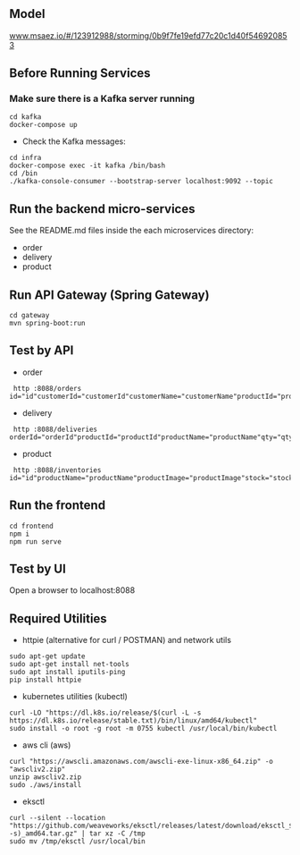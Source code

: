 # 

## Model
www.msaez.io/#/123912988/storming/0b9f7fe19efd77c20c1d40f546920853

## Before Running Services
### Make sure there is a Kafka server running
```
cd kafka
docker-compose up
```
- Check the Kafka messages:
```
cd infra
docker-compose exec -it kafka /bin/bash
cd /bin
./kafka-console-consumer --bootstrap-server localhost:9092 --topic
```

## Run the backend micro-services
See the README.md files inside the each microservices directory:

- order
- delivery
- product


## Run API Gateway (Spring Gateway)
```
cd gateway
mvn spring-boot:run
```

## Test by API
- order
```
 http :8088/orders id="id"customerId="customerId"customerName="customerName"productId="productId"productName="productName"qty="qty"address="address"status="status"
```
- delivery
```
 http :8088/deliveries orderId="orderId"productId="productId"productName="productName"qty="qty"customerId="customerId"address="address"status="status"
```
- product
```
 http :8088/inventories id="id"productName="productName"productImage="productImage"stock="stock"productId="productId"
```


## Run the frontend
```
cd frontend
npm i
npm run serve
```

## Test by UI
Open a browser to localhost:8088

## Required Utilities

- httpie (alternative for curl / POSTMAN) and network utils
```
sudo apt-get update
sudo apt-get install net-tools
sudo apt install iputils-ping
pip install httpie
```

- kubernetes utilities (kubectl)
```
curl -LO "https://dl.k8s.io/release/$(curl -L -s https://dl.k8s.io/release/stable.txt)/bin/linux/amd64/kubectl"
sudo install -o root -g root -m 0755 kubectl /usr/local/bin/kubectl
```

- aws cli (aws)
```
curl "https://awscli.amazonaws.com/awscli-exe-linux-x86_64.zip" -o "awscliv2.zip"
unzip awscliv2.zip
sudo ./aws/install
```

- eksctl 
```
curl --silent --location "https://github.com/weaveworks/eksctl/releases/latest/download/eksctl_$(uname -s)_amd64.tar.gz" | tar xz -C /tmp
sudo mv /tmp/eksctl /usr/local/bin
```
